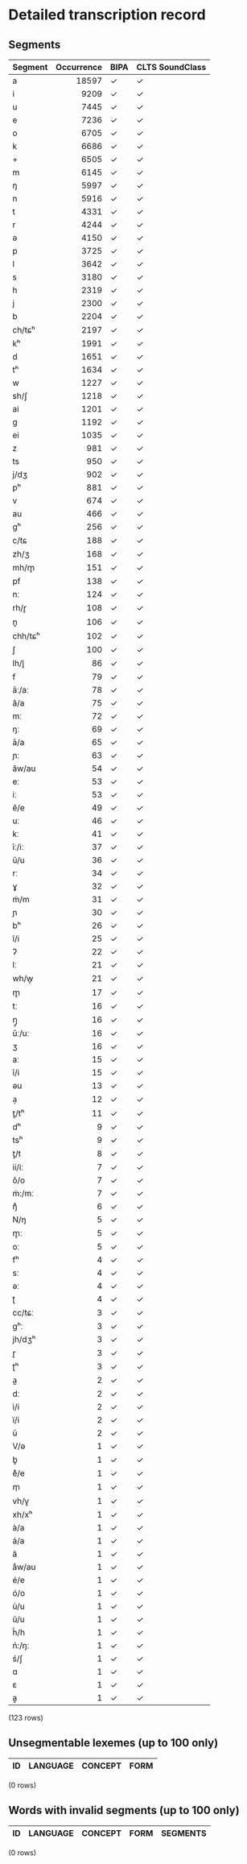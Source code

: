
# Detailed transcription record

## Segments

| Segment | Occurrence | BIPA | CLTS SoundClass |
|:----------|-------------:|:-------|:------------------|
| a | 18597 | ✓ | ✓ |
| i | 9209 | ✓ | ✓ |
| u | 7445 | ✓ | ✓ |
| e | 7236 | ✓ | ✓ |
| o | 6705 | ✓ | ✓ |
| k | 6686 | ✓ | ✓ |
| + | 6505 | ✓ | ✓ |
| m | 6145 | ✓ | ✓ |
| ŋ | 5997 | ✓ | ✓ |
| n | 5916 | ✓ | ✓ |
| t | 4331 | ✓ | ✓ |
| r | 4244 | ✓ | ✓ |
| ə | 4150 | ✓ | ✓ |
| p | 3725 | ✓ | ✓ |
| l | 3642 | ✓ | ✓ |
| s | 3180 | ✓ | ✓ |
| h | 2319 | ✓ | ✓ |
| j | 2300 | ✓ | ✓ |
| b | 2204 | ✓ | ✓ |
| ch/tɕʰ | 2197 | ✓ | ✓ |
| kʰ | 1991 | ✓ | ✓ |
| d | 1651 | ✓ | ✓ |
| tʰ | 1634 | ✓ | ✓ |
| w | 1227 | ✓ | ✓ |
| sh/ʃ | 1218 | ✓ | ✓ |
| ai | 1201 | ✓ | ✓ |
| g | 1192 | ✓ | ✓ |
| ei | 1035 | ✓ | ✓ |
| z | 981 | ✓ | ✓ |
| ts | 950 | ✓ | ✓ |
| j/dʒ | 902 | ✓ | ✓ |
| pʰ | 881 | ✓ | ✓ |
| v | 674 | ✓ | ✓ |
| au | 466 | ✓ | ✓ |
| gʰ | 256 | ✓ | ✓ |
| c/tɕ | 188 | ✓ | ✓ |
| zh/ʒ | 168 | ✓ | ✓ |
| mh/m̥ | 151 | ✓ | ✓ |
| pf | 138 | ✓ | ✓ |
| nː | 124 | ✓ | ✓ |
| rh/r̥ | 108 | ✓ | ✓ |
| n̥ | 106 | ✓ | ✓ |
| chh/tɕʰ | 102 | ✓ | ✓ |
| ʃ | 100 | ✓ | ✓ |
| lh/l̥ | 86 | ✓ | ✓ |
| f | 79 | ✓ | ✓ |
| āː/aː | 78 | ✓ | ✓ |
| â/a | 75 | ✓ | ✓ |
| mː | 72 | ✓ | ✓ |
| ŋː | 69 | ✓ | ✓ |
| ā/a | 65 | ✓ | ✓ |
| ɲː | 63 | ✓ | ✓ |
| âw/au | 54 | ✓ | ✓ |
| eː | 53 | ✓ | ✓ |
| iː | 53 | ✓ | ✓ |
| ê/e | 49 | ✓ | ✓ |
| uː | 46 | ✓ | ✓ |
| kː | 41 | ✓ | ✓ |
| īː/iː | 37 | ✓ | ✓ |
| ū/u | 36 | ✓ | ✓ |
| rː | 34 | ✓ | ✓ |
| ɣ | 32 | ✓ | ✓ |
| ṁ/m | 31 | ✓ | ✓ |
| ɲ | 30 | ✓ | ✓ |
| bʰ | 26 | ✓ | ✓ |
| î/i | 25 | ✓ | ✓ |
| ʔ | 22 | ✓ | ✓ |
| lː | 21 | ✓ | ✓ |
| wh/w̥ | 21 | ✓ | ✓ |
| m̥ | 17 | ✓ | ✓ |
| tː | 16 | ✓ | ✓ |
| ŋ̥ | 16 | ✓ | ✓ |
| ūː/uː | 16 | ✓ | ✓ |
| ʒ | 16 | ✓ | ✓ |
| aː | 15 | ✓ | ✓ |
| ī/i | 15 | ✓ | ✓ |
| əu | 13 | ✓ | ✓ |
| a̠ | 12 | ✓ | ✓ |
| t̥/tʰ | 11 | ✓ | ✓ |
| dʰ | 9 | ✓ | ✓ |
| tsʰ | 9 | ✓ | ✓ |
| t̥/t | 8 | ✓ | ✓ |
| ii/iː | 7 | ✓ | ✓ |
| ô/o | 7 | ✓ | ✓ |
| ṁ:/mː | 7 | ✓ | ✓ |
| ŋ̊ | 6 | ✓ | ✓ |
| N/ŋ | 5 | ✓ | ✓ |
| m̥ː | 5 | ✓ | ✓ |
| oː | 5 | ✓ | ✓ |
| fʰ | 4 | ✓ | ✓ |
| sː | 4 | ✓ | ✓ |
| əː | 4 | ✓ | ✓ |
| ʈ | 4 | ✓ | ✓ |
| cc/tɕː | 3 | ✓ | ✓ |
| gʰː | 3 | ✓ | ✓ |
| jh/dʒʰ | 3 | ✓ | ✓ |
| r̥ | 3 | ✓ | ✓ |
| ʈʰ | 3 | ✓ | ✓ |
| a̰ | 2 | ✓ | ✓ |
| dː | 2 | ✓ | ✓ |
| ì/i | 2 | ✓ | ✓ |
| ï/i | 2 | ✓ | ✓ |
| ũ | 2 | ✓ | ✓ |
| V/ə | 1 | ✓ | ✓ |
| b̥ | 1 | ✓ | ✓ |
| e̊/e | 1 | ✓ | ✓ |
| m̩ | 1 | ✓ | ✓ |
| vh/v̥ | 1 | ✓ | ✓ |
| xh/xʰ | 1 | ✓ | ✓ |
| à/a | 1 | ✓ | ✓ |
| á/a | 1 | ✓ | ✓ |
| ã | 1 | ✓ | ✓ |
| åw/au | 1 | ✓ | ✓ |
| é/e | 1 | ✓ | ✓ |
| ó/o | 1 | ✓ | ✓ |
| ù/u | 1 | ✓ | ✓ |
| û/u | 1 | ✓ | ✓ |
| ĥ/h | 1 | ✓ | ✓ |
| ń:/ŋː | 1 | ✓ | ✓ |
| ś/ʃ | 1 | ✓ | ✓ |
| ɑ | 1 | ✓ | ✓ |
| ɛ | 1 | ✓ | ✓ |
| ḁ | 1 | ✓ | ✓ |

(123 rows)



## Unsegmentable lexemes (up to 100 only)

| ID | LANGUAGE | CONCEPT | FORM |
|------|------------|-----------|--------|

(0 rows)



## Words with invalid segments (up to 100 only)

| ID | LANGUAGE | CONCEPT | FORM | SEGMENTS |
|------|------------|-----------|--------|------------|

(0 rows)


